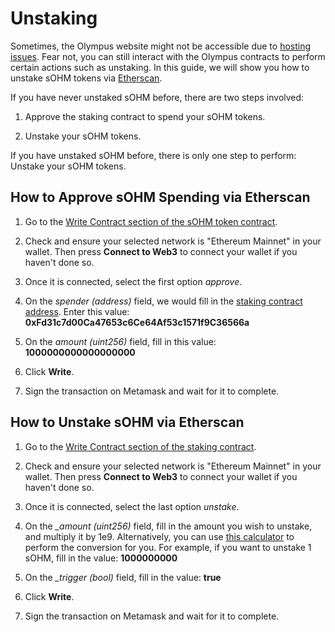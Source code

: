 # Unstaking

Sometimes, the Olympus website might not be accessible due to [hosting issues](https://twitter.com/FleekHQ/status/1416505712222609411). Fear not, you can still interact with the Olympus contracts to perform certain actions such as unstaking. In this guide, we will show you how to unstake sOHM tokens via [Etherscan](https://etherscan.io/).

If you have never unstaked sOHM before, there are two steps involved:

1. Approve the staking contract to spend your sOHM tokens.

2. Unstake your sOHM tokens.

If you have unstaked sOHM before, there is only one step to perform: Unstake your sOHM tokens.

## How to Approve sOHM Spending via Etherscan

1. Go to the [Write Contract section of the sOHM token contract](https://etherscan.io/address/0x04f2694c8fcee23e8fd0dfea1d4f5bb8c352111f#writeContract).

2. Check and ensure your selected network is "Ethereum Mainnet" in your wallet. Then press **Connect to Web3** to connect your wallet if you haven't done so.

3. Once it is connected, select the first option *approve*.

4. On the *spender (address)* field, we would fill in the [staking contract address](https://docs.olympusdao.finance/references/contracts#staking). Enter this value: **0xFd31c7d00Ca47653c6Ce64Af53c1571f9C36566a**

5. On the *amount (uint256)* field, fill in this value: **1000000000000000000**

6. Click **Write**.

7. Sign the transaction on Metamask and wait for it to complete.

## How to Unstake sOHM via Etherscan

1. Go to the [Write Contract section of the staking contract](https://etherscan.io/address/0xFd31c7d00Ca47653c6Ce64Af53c1571f9C36566a#writeContract).

2. Check and ensure your selected network is "Ethereum Mainnet" in your wallet. Then press **Connect to Web3** to connect your wallet if you haven't done so.

3. Once it is connected, select the last option *unstake*.

4. On the *_amount (uint256)* field, fill in the amount you wish to unstake, and multiply it by 1e9. Alternatively, you can use [this calculator](https://docs.google.com/spreadsheets/d/1vm48OCBnVh8uah0-3Xa7HqFwmfxgcrMIWPrOllSFIvA/edit?usp=sharing) to perform the conversion for you. For example, if you want to unstake 1 sOHM, fill in the value: **1000000000**

5. On the *_trigger (bool)* field, fill in the value: **true**

6. Click **Write**.

7. Sign the transaction on Metamask and wait for it to complete.
